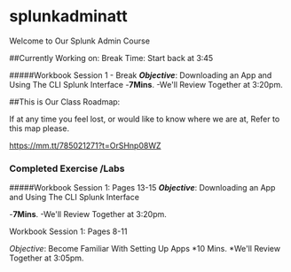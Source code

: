 # splunkadminatt
Welcome to Our Splunk Admin Course

##Currently Working on: 
Break Time: Start back at 3:45


#####Workbook Session 1 - Break 
***Objective***: Downloading an App and Using The CLI Splunk Interface
-**7Mins**. 
-We'll Review Together at 3:20pm.



##This is Our Class Roadmap: 

If at any time you feel lost, or would like to know where we are at, Refer to this map please. 

https://mm.tt/785021271?t=OrSHnp08WZ






### Completed Exercise /Labs

#####Workbook Session 1: Pages 13-15
***Objective***: Downloading an App and Using The CLI Splunk Interface

-**7Mins**. 
-We'll Review Together at 3:20pm.



Workbook Session 1: Pages 8-11

*Objective*: Become Familiar With Setting Up Apps
*10 Mins. 
*We'll Review Together at 3:05pm.
